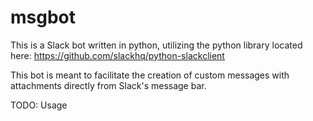 # msgbot

This is a Slack bot written in python, utilizing the python library located
here: https://github.com/slackhq/python-slackclient

This bot is meant to facilitate the creation of custom messages with
attachments directly from Slack's message bar.

TODO: Usage
